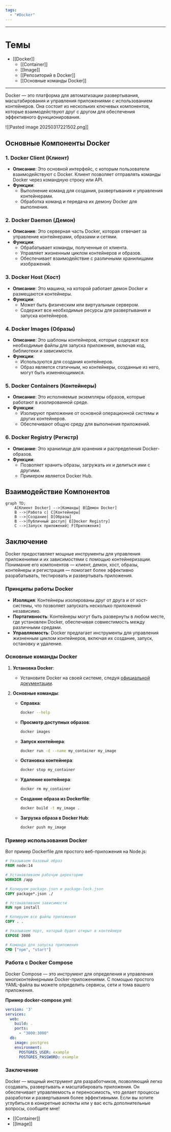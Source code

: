 ```yaml
---
tags:
  - "#Docker"
---
```

---
# Темы

- [[Docker]]
	- [[Container]]
	- [[Image]]
	- [[Репозиторий в Docker]]
	- [[Основные команды Docker]]

---

Docker — это платформа для автоматизации развертывания, масштабирования и управления приложениями с использованием контейнеров. Она состоит из нескольких ключевых компонентов, которые взаимодействуют друг с другом для обеспечения эффективного функционирования.

![[Pasted image 20250317221502.png]]

## Основные Компоненты Docker

### 1. Docker Client (Клиент)

- **Описание**: Это основной интерфейс, с которым пользователи взаимодействуют с Docker. Клиент позволяет отправлять команды Docker через командную строку или API.
- **Функции**:
  - Выполнение команд для создания, развертывания и управления контейнерами.
  - Обработка команд и передача их демону Docker для выполнения.

### 2. Docker Daemon (Демон)

- **Описание**: Это серверная часть Docker, которая отвечает за управление контейнерами, образами и сетями.
- **Функции**:
  - Обрабатывает команды, полученные от клиента.
  - Управляет жизненным циклом контейнеров и образов.
  - Обеспечивает взаимодействие с различными хранилищами изображений.

### 3. Docker Host (Хост)

- **Описание**: Это машина, на которой работает демон Docker и размещаются контейнеры.
- **Функции**:
  - Может быть физическим или виртуальным сервером.
  - Содержит все необходимые ресурсы для развертывания и запуска контейнеров.

### 4. Docker Images (Образы)

- **Описание**: Это шаблоны контейнеров, которые содержат все необходимые файлы для запуска приложения, включая код, библиотеки и зависимости.
- **Функции**:
  - Используются для создания контейнеров.
  - Образ является статичным, но контейнеры, созданные из него, могут быть изменяющимися.

### 5. Docker Containers (Контейнеры)

- **Описание**: Это исполняемые экземпляры образов, которые работают в изолированной среде.
- **Функции**:
  - Изолируют приложение от основной операционной системы и других контейнеров.
  - Обеспечивают общую среду для выполнения приложений.

### 6. Docker Registry (Регистр)

- **Описание**: Это хранилище для хранения и распределения Docker-образов.
- **Функции**:
  - Позволяет хранить образы, загружать их и делиться ими с другими.
  - Примером является Docker Hub.

## Взаимодействие Компонентов

```mermaid
graph TD;
    A[Клиент Docker] -->|Команды| B[Демон Docker]
    B -->|Работа с| C[Контейнеры]
    B -->|Создание| D[Образы]
    B -->|Публичный доступ| E[Docker Registry]
    C -->|Запуск приложений| F[Приложения]
```

## Заключение

Docker предоставляет мощные инструменты для управления приложениями и их зависимостями с помощью контейнеризации. Понимание его компонентов — клиент, демон, хост, образы, контейнеры и регистрация — помогает более эффективно разрабатывать, тестировать и развертывать приложения.
### Принципы работы Docker

- **Изоляция**: Контейнеры изолированы друг от друга и от хост-системы, что позволяет запускать несколько приложений независимо.
- **Портативность**: Контейнеры могут быть развернуты в любом месте, где установлен Docker, обеспечивая совместимость между различными средами.
- **Управляемость**: Docker предлагает инструменты для управления жизненным циклом контейнеров, включая их создание, запуск, остановку и удаление.

### Основные команды Docker

1. **Установка Docker**:
   - Установите Docker на своей системе, следуя [официальной документации](https://docs.docker.com/get-docker/).

2. **Основные команды**:
   - **Справка**: 
     ```bash
     docker --help
     ```
   - **Просмотр доступных образов**:
     ```bash
     docker images
     ```
   - **Запуск контейнера**:
     ```bash
     docker run -d --name my_container my_image
     ```
   - **Остановка контейнера**:
     ```bash
     docker stop my_container
     ```
   - **Удаление контейнера**:
     ```bash
     docker rm my_container
     ```
   - **Создание образа из Dockerfile**:
     ```bash
     docker build -t my_image .
     ```
   - **Загрузка образа в Docker Hub**:
     ```bash
     docker push my_image
     ```

### Пример использования Docker

Вот пример Dockerfile для простого веб-приложения на Node.js:

```dockerfile
# Указываем базовый образ
FROM node:14

# Устанавливаем рабочую директорию
WORKDIR /app

# Копируем package.json и package-lock.json
COPY package*.json ./

# Устанавливаем зависимости
RUN npm install

# Копируем все файлы приложения
COPY . .

# Указываем порт, который будет открыт в контейнере
EXPOSE 3000

# Команда для запуска приложения
CMD ["npm", "start"]
```

### Работа с Docker Compose

Docker Compose — это инструмент для определения и управления многоконтейнерными Docker-приложениями. С помощью простого YAML-файла вы можете определить сервисы, сети и тома вашего приложения.

**Пример docker-compose.yml**:

```yaml
version: '3'
services:
  web:
    build: .
    ports:
      - "3000:3000"
  db:
    image: postgres
    environment:
      POSTGRES_USER: example
      POSTGRES_PASSWORD: example
```

### Заключение

Docker — мощный инструмент для разработчиков, позволяющий легко создавать, развертывать и масштабировать приложения. Он обеспечивает управляемость и переносимость, что делает процессы разработки и развертывания более эффективными. Если вы хотите углубиться в конкретные аспекты или у вас есть дополнительные вопросы, сообщите мне!

- [[Container]]
- [[Image]]